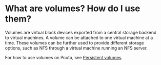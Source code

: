 # What are volumes? How do I use them?

Volumes are virtual block devices exported from a central storage backend to
virtual machines. A volume can be attached to one virtual machine at a time.
These volumes can be further used to provide different storage options, such as
NFS through a virtual machine running an NFS server.

For how to use volumes on Pouta, see
[Persistent volumes](../../cloud/pouta/persistent-volumes.md).
